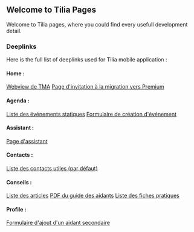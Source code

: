 ## Welcome to Tilia Pages

Welcome to Tilia pages, where you could find every usefull development detail.

### Deeplinks
Here is the full list of deeplinks used for Tilia mobile application :

#### Home :
[Webview de TMA](tilia://app/tma)
[Page d'invitation à la migration vers Premium](tilia://app/migrate)

#### Agenda :
[Liste des événements statiques](tilia://app/agenda/static_events)
[Formulaire de création d'événement](tilia://app/agenda/new_event)

#### Assistant :
[Page d'assistant](tilia://app/assistant)

#### Contacts :
[Liste des contacts utiles (par défaut)](tilia://app/contacts)

#### Conseils :
[Liste des articles](tilia://app/forum/articles)
[PDF du guide des aidants](tilia://app/forum/user_guide)
[Liste des fiches pratiques](tilia://app/forum/practical_files)

#### Profile :
[Formulaire d'ajout d'un aidant secondaire](tilia://app/aidant_secondaire)